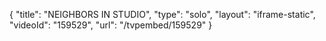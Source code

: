 {
    "title": "NEIGHBORS IN STUDIO",
    "type": "solo",
    "layout": "iframe-static",
    "videoId": "159529",
    "url": "\/tvpembed\/159529"
}